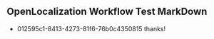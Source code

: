 ## OpenLocalization Workflow Test MarkDown
* 012595c1-8413-4273-81f6-76b0c4350815 thanks!

<!--HONumber=Aug16_HO3-->


